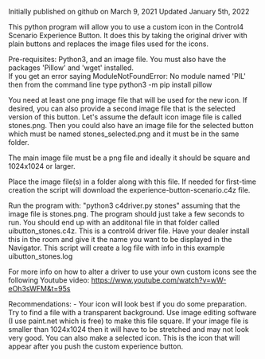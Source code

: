 Initially published on github on March 9, 2021
Updated January 5th, 2022 

This python program will allow you to use a custom icon in the Control4 Scenario Experience Button.
It does this by taking the original driver with plain buttons and replaces the image files used
for the icons.

Pre-requisites:  Python3, and an image file.  You must also have the packages 'Pillow' and 'wget' installed.  
If you get an error saying ModuleNotFoundError: No module named 'PIL' then from the command line 
type python3 -m pip install pillow

You need at least one png image file that will be used for the new icon. If desired, you can also provide a second
image file that is the selected version of this button. Let's assume the default icon image file is called stones.png. 
Then you could also have an image file for the selected button which must be named stones_selected.png and it must be 
in the same folder.

The main image file must be a png file and ideally it should be square and 1024x1024 or larger.

Place the image file(s) in a folder along with this file.  If needed for first-time creation the script will download
the experience-button-scenario.c4z file.

Run the program with: "python3 c4driver.py stones" assuming that the image file is stones.png.
The program should just take a few seconds to run.  You should end up with an additonal file in that folder
called uibutton_stones.c4z.  This is a control4 driver file.  Have your dealer install this in the room and give it 
the name you want to be displayed in the Navigator. This script will create a log file with info in this 
example uibutton_stones.log

For more info on how to alter a driver to use your own custom icons see the following Youtube
video: https://www.youtube.com/watch?v=wW-eOh3sWFM&t=95s

Recommendations: - Your icon will look best if you do some preparation. Try to find a file with a transparent 
background. Use image editing software (I use paint.net which is free) to make this file square. If your image
file is smaller than 1024x1024 then it will have to be stretched and may not look very good. You can also make
a selected icon.  This is the icon that will appear after you push the custom experience button.

